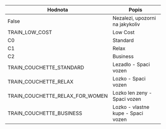 | Hodnota                         	| Popis                              	|
|---------------------------------	|------------------------------------	|
| False                  	        | Nezalezi, upozorni na jakykoliv     	|
| TRAIN_LOW_COST                  	| Low Cost                           	|
| C0                              	| Standard                           	|
| C1                              	| Relax                              	|
| C2                              	| Business                           	|
| TRAIN_COUCHETTE_STANDARD        	| Lezadlo - Spaci vozen              	|
| TRAIN_COUCHETTE_RELAX           	| Lozko - Spaci vozen                	|
| TRAIN_COUCHETTE_RELAX_FOR_WOMEN 	| Lozko len zeny - Spaci vozen       	|
| TRAIN_COUCHETTE_BUSINESS        	| Lozko - vlastne kupe - Spaci vozen 	|